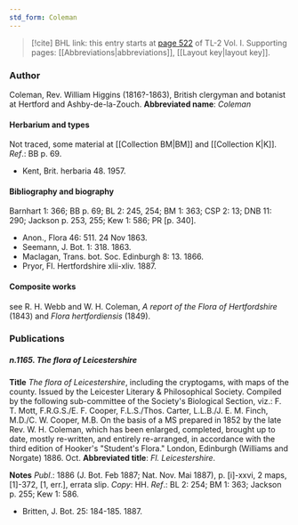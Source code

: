 ```yaml
---
std_form: Coleman
---
```


> [!cite] BHL link: this entry starts at [page 522](https://www.biodiversitylibrary.org/page/33120653) of TL-2 Vol. I.
> Supporting pages: [[Abbreviations|abbreviations]], [[Layout key|layout key]].

### Author

Coleman, Rev. William Higgins (1816?-1863), British clergyman and botanist at Hertford and Ashby-de-la-Zouch. 
**Abbreviated name**: *Coleman*

#### Herbarium and types

Not traced, some material at [[Collection BM|BM]] and [[Collection K|K]].
*Ref*.: BB p. 69.
- Kent, Brit. herbaria 48. 1957.

#### Bibliography and biography

Barnhart 1: 366; BB p. 69; BL 2: 245, 254; BM 1: 363; CSP 2: 13; DNB 11: 290; Jackson p. 253, 255; Kew 1: 586; PR \[p. 340\].
- Anon., Flora 46: 511. 24 Nov 1863.
- Seemann, J. Bot. 1: 318. 1863.
- Maclagan, Trans. bot. Soc. Edinburgh 8: 13. 1866.
- Pryor, Fl. Hertfordshire xlii-xliv. 1887.

#### Composite works

see R. H. Webb and W. H. Coleman, *A report of the Flora of Hertfordshire* (1843) and *Flora hertfordiensis* (1849).

### Publications

##### n.1165. The flora of Leicestershire

**Title**
*The flora of Leicestershire*, including the cryptogams, with maps of the county. Issued by the Leicester Literary & Philosophical Society. Compiled by the following sub-committee of the Society's Biological Section, viz.: F. T. Mott, F.R.G.S./E. F. Cooper, F.L.S./Thos. Carter, L.L.B./J. E. M. Finch, M.D./C. W. Cooper, M.B. On the basis of a MS prepared in 1852 by the late Rev. W. H. Coleman, which has been enlarged, completed, brought up to date, mostly re-written, and entirely re-arranged, in accordance with the third edition of Hooker's "Student's Flora." London, Edinburgh (Williams and Norgate) 1886. Oct.
**Abbreviated title**: *Fl. Leicestershire*.

**Notes**
*Publ*.: 1886 (J. Bot. Feb 1887; Nat. Nov. Mai 1887), p. \[i\]-xxvi, 2 maps, \[1\]-372, \[1, err.\], errata slip. *Copy*: HH.
*Ref*.: BL 2: 254; BM 1: 363; Jackson p. 255; Kew 1: 586.
- Britten, J. Bot. 25: 184-185. 1887.

